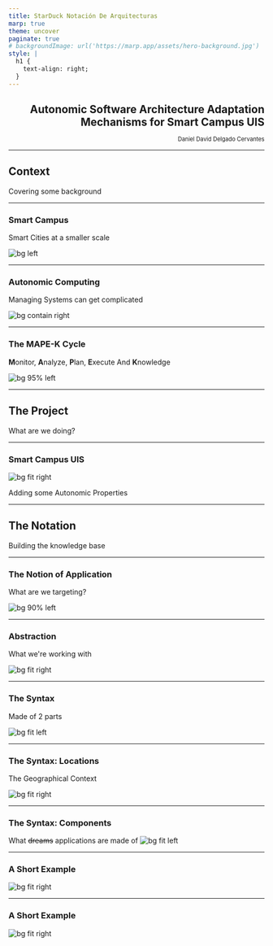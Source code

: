 ```yaml
---
title: StarDuck Notación De Arquitecturas
marp: true
theme: uncover
paginate: true
# backgroundImage: url('https://marp.app/assets/hero-background.jpg')
style: |
  h1 {
    text-align: right;
  }
---
```


<!-- backgroundColor: #67B93E  -->
<!-- color: white  -->

<h1 style='text-align: right; font-size: 1.5em;'> 
  Autonomic Software Architecture Adaptation Mechanisms for Smart Campus UIS
</h1>

<div style='text-align: right; font-size: 0.8em'> Daniel David Delgado Cervantes </div>

---

## Context
Covering some background

---

### Smart Campus
Smart Cities at a smaller scale

![bg left](https://cloudfront-us-east-1.images.arcpublishing.com/prisaradioco/OVHSEHXRK5O5VNQPPXB32VBXRY.jpg)


<!-- If they know the context, might a as well skip this one -->
<!-- 
  Smart Campuses refer to the integration of IoT technologies in order to integrate the physical structure of Institutions, such as this one, in order to improve the overall experience of people in Campus. 
  
  They have several applications that range from offering students services access to administrative services and information to the monitoring of areas for security or environmental purposes. This is mainly achieved with IoT applications that serve those needs.

  The more systems grow and expand, they're harder to manage as both the technical and human resources required to maintain them increases. This complexity can come from the amount of individual parts that compose the systems or the delicate balance of resources that they require to be operational.

  In the case of smart campuses, this can happen both due to the requirements that need to be met, the interactions with the physical world or the way things are distributed across the campus.
-->

---

### Autonomic Computing
Managing Systems can get complicated

![bg contain right](assets/OpenSystem.png)


<!--  
    This is where the concept of self-managed systems comes to play. The main idea, initially conceived by IBM, is to create systems with the capabilities and tools required to adapt their architecture and configurations in order to achieve some sort of high level goal set by the system administrators.
-->

---

### The MAPE-K Cycle
**M**onitor, **A**nalyze, **P**lan, **E**xecute And **K**nowledge

![bg 95% left](assets/Mape-k.drawio.png)


<!--  
    There are several approaches to the implementation of Autonomic and self-managed systems. One of them is the MAPE-K Cycle. As described by IBM, it refers to each of the stages the systems should go through in order to adapt themselves to achieve a given goal.

    Monitor: Expand the knowledge base about the self and the surroundings
    Analyze: Evaluate the problems
    Plan: Generate a solution 
    Execute: Apply what has been planned 
-->

---

## The Project

What are we doing?

---

### Smart Campus UIS

![bg fit right](assets/Architecture%20Diagram.png)

Adding some Autonomic Properties



---

## The Notation
Building the knowledge base 



--- 

### The Notion of Application
What are we targeting?

![bg 90% left](assets/ApplicationNotion.png) 

---

### Abstraction
What we're working with

![bg fit right](assets/Metamodel.png)

---

### The Syntax
Made of 2 parts

![bg fit left](assets/Railroad%20Base.png)

---

### The Syntax: Locations
The Geographical Context

![bg fit right](assets/Railroad%20Locations%20Alt.png)

---

### The Syntax: Components
What ~~dreams~~ applications are made of
![bg fit left](assets/Railroad%20Components%20Alt.png)

---

### A Short Example

![bg fit right](assets/LocYAML.png)

---

### A Short Example

![bg fit right](assets/ComYAML.png)
